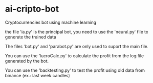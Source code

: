 # ai-cripto-bot
Cryptocurrencies bot using machine learning

the file 'ia.py' is the principal bot, you need to use the 'neural.py' file to generate the trained data

The files 'bot.py' and 'parabot.py' are only used to suport the main file.

You can use the 'lucroCalc.py' to calculate the profit from the log file generated by the bot.

You can use the 'backtesting.py' to test the profit using old data from binance (ex.: last week candles)

